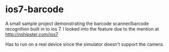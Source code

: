 ios7-barcode
============

A small sample project demonstrating the barcode scanner/barcode recognition built in to ios 7.  I looked into the feature due to the mention at http://nshipster.com/ios7

Has to run on a real device since the simulator doesn't support the camera.
